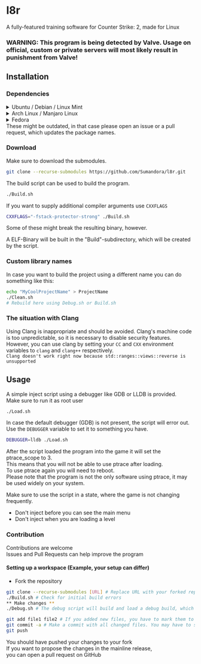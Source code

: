 # l8r
A fully-featured training software for Counter Strike: 2, made for Linux
### WARNING: This program is being detected by Valve. Usage on official, custom or private servers will most likely result in punishment from Valve!
## Installation
### Dependencies
<details>
  <summary> Ubuntu / Debian / Linux Mint </summary>

  If you're running Ubuntu 23.10 or above or Debian Sid, you have gcc 13 in repos:
  ```sh
  apt-get install gdb git cmake make build-essential libvulkan-dev gcc-13 g++-13
  ```
  Otherwise, you will need to install gcc 13 the hard way.
  For Ubuntu and Mint, there is a PPA (doesn't seem to work on debian stable)
  ```sh
  add-apt-repository -y ppa:ubuntu-toolchain-r/test
  apt update
  apt install gcc-13 g++-13
  ```
  For debian stable, you're SOL - either build it from source or install it with e.g. brew.

  You also need to install SDL3 from source:
  ```sh
  git clone https://github.com/libsdl-org/SDL ~/SDL
  cd ~/SDL
  cmake -S . -B build
  cmake --build build
  cmake --install build
  ```
</details>

<details>
  <summary> Arch Linux / Manjaro Linux </summary>

  ```sh
  pacman -S gdb base-devel cmake git vulkan-icd-loader vulkan-headers sdl3-git
  ```
</details>

<details>
  <summary> Fedora </summary>

  ```sh
  dnf install gdb git cmake make gcc-c++ vulkan-loader-devel vulkan-headers libXext-devel
  git clone https://github.com/libsdl-org/SDL ~/SDL
  cd ~/SDL
  cmake -S . -B build
  cmake --build build
  cmake --install build
  ```
</details>
These might be outdated, in that case please open an issue or a pull request, which updates the package names.

### Download
Make sure to download the submodules.
```sh
git clone --recurse-submodules https://github.com/Sumandora/l8r.git
```

The build script can be used to build the program.
```sh
./Build.sh
```

If you want to supply additional compiler arguments use `CXXFLAGS`
```sh
CXXFLAGS="-fstack-protector-strong" ./Build.sh
```
Some of these might break the resulting binary, however.

A ELF-Binary will be built in the "Build"-subdirectory, which will be created by the script.

### Custom library names

In case you want to build the project using a different name you can do something like this:
```sh
echo "MyCoolProjectName" > ProjectName
./Clean.sh
# Rebuild here using Debug.sh or Build.sh
```

### The situation with Clang
Using Clang is inappropriate and should be avoided. Clang's machine code is too unpredictable, so it is necessary to disable security features. However, you can use clang by setting your `CC` and `CXX` environment variables to `clang` and `clang++` respectively.  
`Clang doesn't work right now because std::ranges::views::reverse is unsupported`

## Usage
A simple inject script using a debugger like GDB or LLDB is provided.  
Make sure to run it as root user
```sh
./Load.sh
```
In case the default debugger (GDB) is not present, the script will error out.  
Use the `DEBUGGER` variable to set it to something you have.  
```sh
DEBUGGER=lldb ./Load.sh
```

After the script loaded the program into the game it will set the ptrace_scope to 3.  
This means that you will not be able to use ptrace after loading.  
To use ptrace again you will need to reboot.  
Please note that the program is not the only software using ptrace, it may be used widely on your system.

Make sure to use the script in a state, where the game is not changing frequently.  
- Don't inject before you can see the main menu
- Don't inject when you are loading a level

### Contribution
Contributions are welcome  
Issues and Pull Requests can help improve the program

#### Setting up a workspace (Example, your setup can differ)
- Fork the repository
```sh
git clone --recurse-submodules [URL] # Replace URL with your forked repository
./Build.sh # Check for initial build errors
** Make changes **
./Debug.sh # The debug script will build and load a debug build, which can also be analyzed using a debugger of your choice

git add file1 file2 # If you added new files, you have to mark them to be tracked, if you didn't add any files, you can skip this step.
git commit -a # Make a commit with all changed files. You may have to set the 'EDITOR' variable, because you have to write a commit message. Please write a small and compact message explaining what you have done.
git push
```
You should have pushed your changes to your fork  
If you want to propose the changes in the mainline release,  
you can open a pull request on GitHub
